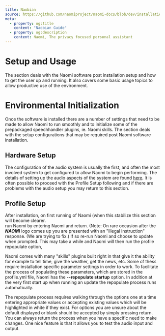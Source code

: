 ```yaml
---
title: Naobian
source: https://github.com/naomiproject/naomi-docs/blob/dev/installation/naobian.md
meta:
  - property: og:title
    content: "Naobian Guide"
  - property: og:description
    content: Naomi, The privacy focused personal assistant
---
```

# Setup and Usage
The section deals with the Naomi software post installation setup and how to get the user up and running. It also covers some basic usage topics to allow productive use of the environment.
# Environmental Initialization
Once the software is installed there are a number of settings that need to be made to allow Naomi to run smoothly and to initialize some of the prepackaged speechhandler plugins, ie. Naomi skills. The section deals with the setup configurations that may be required post Naomi software installation.
## Hardware Setup
The configuration of the audio system is usually the first, and often the most involved system to get configured to allow Naomi to begin performing. The details of setting up the audio aspects of the system are found [here](./audio/). It is often possible to proceed with the Profile Setup following and if there are problems with the audio setup you may return to this section.
## Profile Setup
After installation, on first running of Naomi (when this stabilize this section will become clearer.  
run Naomi by entering Naomi and return. (Note: On rare occasion after the **_NAOMI_** logo comes up you are presented with an "Illegal instruction" response. (We are trying to fix.) If so re-run Naomi and choose to update when prompted. This may take a while and Naomi will then run the profile repopulate option,

Naomi comes with many "skills" plugins built right in that give it the ability for example to tell time, give the weather, get the news, etc. Some of thess require installation specific parameter settings in order to work. To facilitate the process of populating these parameters, which are stored in the profile.yml file, Naomi has the **--repopulate startup** option. In addition at the very first start up when running an update the repopulate process runs automatically.

The repopulate process requires walking through the options one at a time entering appropriate values or accepting existing values which will be highlighted in white if they exist. For options you are unsure about the default displayed or blank should be accepted by simply pressing return. You can always return the process when you have a specific need to make changes. One nice feature is that it allows you to test the audio input and output.  
